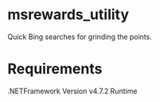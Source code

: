 # msrewards_utility
Quick Bing searches for grinding the points.
# Requirements
.NETFramework Version v4.7.2 Runtime
